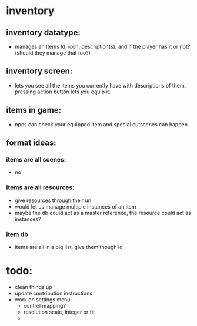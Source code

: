 # inventory
## inventory datatype:
- manages an Items Id, icon, description(s), and if the player has it or not? (should they manage that too?)
## inventory screen:
- lets you see all the items you currently have with descriptions of them, pressing action button lets you equip it.
## items in game:
- npcs can check your equipped item and special cutscenes can happen

## format ideas:
### items are all scenes:
- no
### Items are all resources:
- give resources through their url
- would let us manage multiple instances of an item
- maybe the db could act as a master reference, the resource could act as instances?
### item db
- items are all in a big list, give them though id


# todo:
- clean things up
- update contribution instructions
- work on settings menu:
    - control mapping?
    - resolution scale, integer or fit
    -